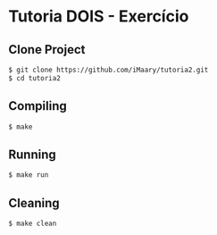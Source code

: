 # Tutoria DOIS - Exercício

## Clone Project

```bash
$ git clone https://github.com/iMaary/tutoria2.git
$ cd tutoria2
```

## Compiling

```bash
$ make
```

## Running

```bash
$ make run
```

## Cleaning

```bash
$ make clean
```